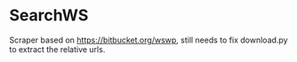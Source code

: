 # SearchWS

Scraper based on https://bitbucket.org/wswp, still needs to fix download.py to extract the relative urls.
